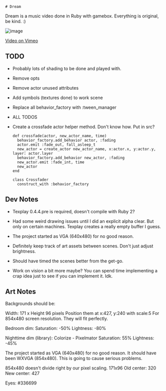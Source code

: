     # Dream

Dream is a music video done in Ruby with gamebox.  Everything is original, be kind.  :)

![image](https://raw.githubusercontent.com/squarism/dream/images/images/dream_02.png)

[Video on Vimeo](https://vimeo.com/116836454)

## TODO

- Probably lots of shading to be done and played with.

- Remove opts

- Remove actor unused attributes

- Add symbols (textures done) to work scene

- Replace all behavior_factory with :tween_manager

- ALL TODOS

- Create a crossfade actor helper method.  Don't know how.  Put in src?


      def crossfade(actor, new_actor_name, time)
        behavior_factory.add_behavior actor, :fading
        actor.emit :fade_out, fall_asleep_t
        new_actor = create_actor new_actor_name, x:actor.x, y:actor.y, layer: actor.layer
        behavior_factory.add_behavior new_actor, :fading
        new_actor.emit :fade_int, time
        new_actor
      end

      class Crossfader
        construct_with :behavior_factory




## Dev Notes
- Texplay 0.4.4.pre is required, doesn't compile with Ruby 2?

- Had some weird drawing issues until I did an explicit alpha clear.
But only on certain machines.  Texplay creates a really empty buffer I guess.

- The project started as VGA (640x480) for no good reason.

- Definitely keep track of art assets between scenes.  Don't just adjust brightness.

- Should have timed the scenes better from the get-go.

- Work on vision a bit more maybe?  You can spend time implementing a crap idea just to see if you can implement it.  Idk.


## Art Notes

Backgrounds should be:

Width: 171 x Height 96 pixels
Position them at x:427, y:240 with scale:5
For 854x480 screen resolution.  They will fit perfectly.

Bedroom dim:
Saturation: -50%
Lightness: -80%

Nighttime dim (library):
Colorize - Pixelmator
Saturation: 55%
Lightness: -45%


The project started as VGA (640x480) for no good reason.
It should have been WXVGA (854x480).  This is going to cause
serious problems.

854x480 doesn't divide right by our pixel scaling.  171x96
Old center: 320  New center: 427

Eyes: #336699

